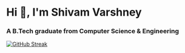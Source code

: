 # Hi :wave:, I'm **Shivam Varshney** 
### A B.Tech graduate from Computer Science & Engineering

[![GitHub Streak](https://github-readme-streak-stats.herokuapp.com?user=SKV-programmer&theme=nightowl&hide_border=false)](https://git.io/streak-stats)
<!--
**SKV-programmer/SKV-programmer** is a ✨ _special_ ✨ repository because its `README.md` (this file) appears on your GitHub profile.

Here are some ideas to get you started:

- 🔭 I’m currently working on ...
- 🌱 I’m currently learning ...
- 👯 I’m looking to collaborate on ...
- 🤔 I’m looking for help with ...
- 💬 Ask me about ...
- 📫 How to reach me: ...
- 😄 Pronouns: ...
- ⚡ Fun fact: ...
-->
